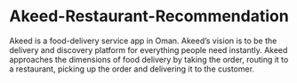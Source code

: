 # Akeed-Restaurant-Recommendation
Akeed is a food-delivery service app in Oman. Akeed’s vision is to be the delivery and discovery platform for everything people need instantly. Akeed approaches the dimensions of food delivery by taking the order, routing it to a restaurant, picking up the order and delivering it to the customer.
